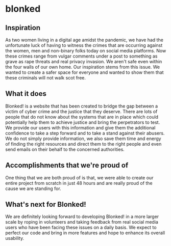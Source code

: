 # blonked

## Inspiration

As two women living in a digital age amidst the pandemic, we have had the unfortunate luck of having to witness the crimes that are occurring against the women, men and non-binary folks today on social media platforms. Now these crimes range from vulgar comments under a post to something as grave as rape threats and real privacy invasion. We aren't safe even within the four walls of our own home. Our inspiration stems from this issue. We wanted to create a safer space for everyone and wanted to show them that these criminals will not walk scot free. 

## What it does

Blonked! is a website that has been created to bridge the gap between a victim of cyber crime and the justice that they deserve. There are lots of people that do not know about the systems that are in place which could potentially help them to achieve justice and bring the perpetrators to test. We provide our users with this information and give them the additional confidence to take a step forward and to take a stand against their abusers. We do not simply provide information, we also save them time and energy of finding the right resources and direct them to the right people and even send emails on their behalf to the concerned authorities.

## Accomplishments that we're proud of

One thing that we are both proud of is that, we were able to create our entire project from scratch in just 48 hours and are really proud of the cause we are standing for.

## What's next for Blonked!

We are definitely looking forward to developing Blonked! in a more larger scale by roping in volunteers and taking feedback from real social media users who have been facing these issues on a daily basis. We expect to perfect our code and bring in more features and hope to enhance its overall usability. 
